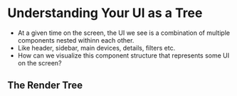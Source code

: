 # Understanding Your UI as a Tree

- At a given time on the screen, the UI we see is a combination of multiple components nested withinn each other.
- Like header, sidebar, main devices, details, filters etc.
- How can we visualize this component structure that represents some UI on the screen?


## The Render Tree 
